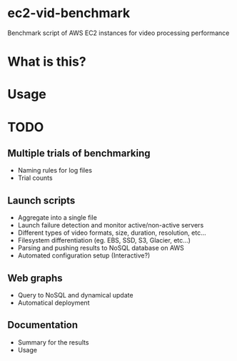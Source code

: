 ec2-vid-benchmark
=================

Benchmark script of AWS EC2 instances for video processing performance

# What is this?

# Usage

# TODO

 ## Multiple trials of benchmarking
 - Naming rules for log files
 - Trial counts

 ## Launch scripts
 - Aggregate into a single file
 - Launch failure detection and monitor active/non-active servers
 - Different types of video formats, size, duration, resolution, etc...
 - Filesystem differentiation (eg. EBS, SSD, S3, Glacier, etc...)
 - Parsing and pushing results to NoSQL database on AWS
 - Automated configuration setup (Interactive?)

 ## Web graphs
 - Query to NoSQL and dynamical update
 - Automatical deployment

 ## Documentation
 - Summary for the results
 - Usage
